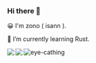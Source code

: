 ### Hi there 👋
😀 I'm zono ( isann ).

🌱 I’m currently learning Rust.

<a href="https://github.com/anuraghazra/github-readme-stats">
  <img align="left" src="https://github-readme-stats.vercel.app/api?username=isann&count_private=true&show_icons=true" />
</a>
<a href="https://github.com/anuraghazra/github-readme-stats">
  <img align="left" src="https://github-readme-stats.vercel.app/api/top-langs/?username=isann&layout=compact&langs_count=20&exclude_repo=template_slim3_velocity_jsonic" />
</a>

![eye-cathing](https://photo.isann.info/wp-content/uploads/2019/04/R0004897-1024x678.jpeg "title")
